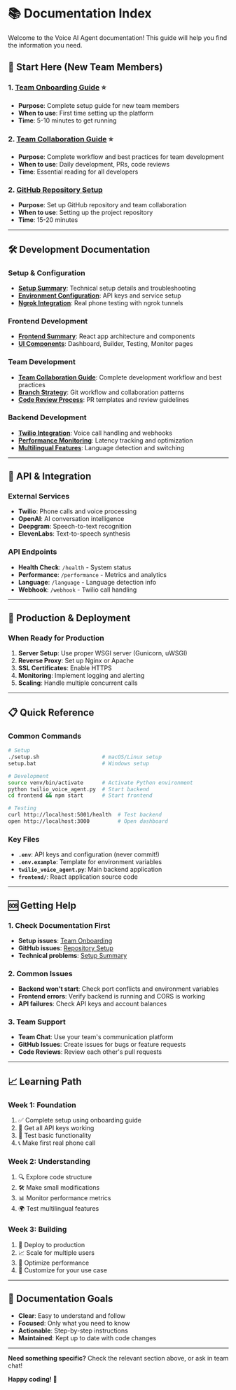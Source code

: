# 📚 Documentation Index

Welcome to the Voice AI Agent documentation! This guide will help you find the information you need.

## 🚀 **Start Here (New Team Members)**

### **1. [Team Onboarding Guide](setup/TEAM_ONBOARDING.md)** ⭐

- **Purpose**: Complete setup guide for new team members
- **When to use**: First time setting up the platform
- **Time**: 5-10 minutes to get running

### **2. [Team Collaboration Guide](development/TEAM_COLLABORATION_GUIDE.md)** ⭐

- **Purpose**: Complete workflow and best practices for team development
- **When to use**: Daily development, PRs, code reviews
- **Time**: Essential reading for all developers

### **2. [GitHub Repository Setup](setup/GITHUB_SETUP.md)**

- **Purpose**: Set up GitHub repository and team collaboration
- **When to use**: Setting up the project repository
- **Time**: 15-20 minutes

---

## 🛠️ **Development Documentation**

### **Setup & Configuration**

- **[Setup Summary](setup/SETUP_SUMMARY.md)**: Technical setup details and troubleshooting
- **[Environment Configuration](setup/TEAM_ONBOARDING.md#-required-accounts--api-keys)**: API keys and service setup
- **[Ngrok Integration](setup/NGROK_INTEGRATION.md)**: Real phone testing with ngrok tunnels

### **Frontend Development**

- **[Frontend Summary](development/FRONTEND_SUMMARY.md)**: React app architecture and components
- **[UI Components](development/FRONTEND_SUMMARY.md#-components-overview)**: Dashboard, Builder, Testing, Monitor pages

### **Team Development**

- **[Team Collaboration Guide](development/TEAM_COLLABORATION_GUIDE.md)**: Complete development workflow and best practices
- **[Branch Strategy](development/TEAM_COLLABORATION_GUIDE.md#-branch-strategy)**: Git workflow and collaboration patterns
- **[Code Review Process](development/TEAM_COLLABORATION_GUIDE.md#-pull-request-process)**: PR templates and review guidelines

### **Backend Development**

- **[Twilio Integration](api/README_TWILIO.md)**: Voice call handling and webhooks
- **[Performance Monitoring](development/PERFORMANCE_TESTING_SUMMARY.md)**: Latency tracking and optimization
- **[Multilingual Features](development/MULTILINGUAL_FEATURES_SUMMARY.md)**: Language detection and switching

---

## 🔌 **API & Integration**

### **External Services**

- **Twilio**: Phone calls and voice processing
- **OpenAI**: AI conversation intelligence
- **Deepgram**: Speech-to-text recognition
- **ElevenLabs**: Text-to-speech synthesis

### **API Endpoints**

- **Health Check**: `/health` - System status
- **Performance**: `/performance` - Metrics and analytics
- **Language**: `/language` - Language detection info
- **Webhook**: `/webhook` - Twilio call handling

---

## 🚀 **Production & Deployment**

### **When Ready for Production**

1. **Server Setup**: Use proper WSGI server (Gunicorn, uWSGI)
2. **Reverse Proxy**: Set up Nginx or Apache
3. **SSL Certificates**: Enable HTTPS
4. **Monitoring**: Implement logging and alerting
5. **Scaling**: Handle multiple concurrent calls

---

## 📋 **Quick Reference**

### **Common Commands**

```bash
# Setup
./setup.sh                    # macOS/Linux setup
setup.bat                     # Windows setup

# Development
source venv/bin/activate      # Activate Python environment
python twilio_voice_agent.py  # Start backend
cd frontend && npm start      # Start frontend

# Testing
curl http://localhost:5001/health  # Test backend
open http://localhost:3000         # Open dashboard
```

### **Key Files**

- **`.env`**: API keys and configuration (never commit!)
- **`.env.example`**: Template for environment variables
- **`twilio_voice_agent.py`**: Main backend application
- **`frontend/`**: React application source code

---

## 🆘 **Getting Help**

### **1. Check Documentation First**

- **Setup issues**: [Team Onboarding](setup/TEAM_ONBOARDING.md)
- **GitHub issues**: [Repository Setup](setup/GITHUB_SETUP.md)
- **Technical problems**: [Setup Summary](setup/SETUP_SUMMARY.md)

### **2. Common Issues**

- **Backend won't start**: Check port conflicts and environment variables
- **Frontend errors**: Verify backend is running and CORS is working
- **API failures**: Check API keys and account balances

### **3. Team Support**

- **Team Chat**: Use your team's communication platform
- **GitHub Issues**: Create issues for bugs or feature requests
- **Code Reviews**: Review each other's pull requests

---

## 📈 **Learning Path**

### **Week 1: Foundation**

1. ✅ Complete setup using onboarding guide
2. 🔑 Get all API keys working
3. 🧪 Test basic functionality
4. 📞 Make first real phone call

### **Week 2: Understanding**

1. 🔍 Explore code structure
2. 🛠️ Make small modifications
3. 📊 Monitor performance metrics
4. 🌍 Test multilingual features

### **Week 3: Building**

1. 🚀 Deploy to production
2. 📈 Scale for multiple users
3. 🔧 Optimize performance
4. 🎯 Customize for your use case

---

## 🎯 **Documentation Goals**

- **Clear**: Easy to understand and follow
- **Focused**: Only what you need to know
- **Actionable**: Step-by-step instructions
- **Maintained**: Kept up to date with code changes

---

**Need something specific?** Check the relevant section above, or ask in team chat!

**Happy coding! 🚀**
